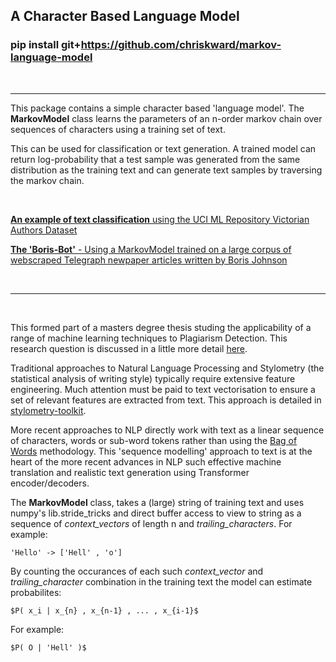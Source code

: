 ## A Character Based Language Model

### pip install git+https://github.com/chriskward/markov-language-model

<br>

***

This package contains a simple character based 'language model'. The 
**MarkovModel** class learns the parameters of an n-order
markov chain over sequences of characters using a training set
of text.

This can be used for classification or text generation. A trained
model can return log-probability that a test sample
was generated from the same distribution as the training text and
can generate text samples by traversing the markov chain.

<br>

[**An example of text classification** using the UCI ML Repository
Victorian Authors Dataset](victorian-authors-classification.ipynb)

[**The 'Boris-Bot'** - Using a MarkovModel trained on a large corpus
of webscraped Telegraph newpaper articles written by Boris Johnson](text_generation.ipynb)

<br>

***

<br>

This formed part of a masters degree thesis studing the applicability
of a range of machine learning techniques to Plagiarism Detection.
This research question is discussed in a little more detail [here](https://github.com/chriskward/stylometry-toolkit).

Traditional approaches to Natural Language Processing and Stylometry (the
statistical analysis of writing style) typically require extensive
feature engineering. Much attention must be paid to text vectorisation to
ensure a set of relevant features are extracted from text. This approach
is detailed in [stylometry-toolkit](https://github.com/chriskward/stylometry-toolkit).

More recent approaches to NLP directly work with text as a linear sequence of
characters, words or sub-word tokens rather than using the [Bag of Words](https://en.wikipedia.org/wiki/Bag-of-words_model)
methodology. This 'sequence modelling' approach to text is at the heart of
the more recent advances in NLP such effective machine translation and 
realistic text generation using Transformer encoder/decoders.

The **MarkovModel** class, takes a (large) string of training text and uses numpy's
lib.stride_tricks and direct buffer access to view to string as a sequence of
*context_vectors* of length n and *trailing_characters*. For example:

    'Hello' -> ['Hell' , 'o']

By counting the occurances of each such *context_vector* and
*trailing_character* combination in the training text the model can estimate probabilites:

    $P( x_i | x_{n} , x_{n-1} , ... , x_{i-1}$

For example:

    $P( O | 'Hell' )$






